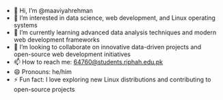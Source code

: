 - 👋 Hi, I’m @maaviyahrehman
- 👀 I’m interested in data science, web development, and Linux operating systems
- 🌱 I’m currently learning advanced data analysis techniques and modern web development frameworks
- 💞️ I’m looking to collaborate on innovative data-driven projects and open-source web development initiatives
- 📫 How to reach me: 64760@students.riphah.edu.pk
- 😄 Pronouns: he/him
- ⚡ Fun fact: I love exploring new Linux distributions and contributing to open-source projects
  
<!---
maaviyahrehman/maaviyahrehman is a ✨ special ✨ repository because its `README.md` (this file) appears on your GitHub profile.
You can click the Preview link to take a look at your changes.
--->
